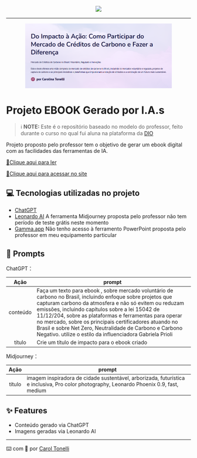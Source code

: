 <p align="center">
    <img width="100" src="https://github.com/carolmtonelli/prompts-recipe-to-create-a-ebook/blob/main/Cidade%20Sustent%C3%A1vel2.JPG">
</p>


-------


<p align="center">
<img 
    src="https://github.com/carolmtonelli/prompts-recipe-to-create-a-ebook/blob/main/capa%20e-book2.png"
    width="400"  
/>
</p>

# Projeto EBOOK Gerado por I.A.s


 > ℹ️ **NOTE:** Este é o repositório baseado no modelo do professor, feito durante o curso no qual fui aluna na plataforma da [DIO](https://dio.me)

Projeto proposto pelo professor tem o objetivo de gerar um ebook digital com as facilidades das ferramentas de IA. 

<a href="https://github.com/carolmtonelli/prompts-recipe-to-create-a-ebook/blob/main/Do-Impacto-a-Acao-Como-Participar-do-Mercado-de-Creditos-de-Carbono-e-Fazer-a-Diferenca.pdf" title="View PDF now"> 📕Clique aqui para ler</a>

<a href="https://do-impacto-a-acao-como-p-c8cfx9j.gamma.site/" title="View PDF now"> 📕Clique aqui para acessar no site</a>

## 💻 Tecnologias utilizadas no projeto

- [ChatGPT](https://chat.openai.com/) 
- [Leonardo AI](https://leonardo.ai/) A ferramenta Midjourney proposta pelo professor não tem período de teste grátis neste momento
- [Gamma.app](https://gamma.app/) Não tenho acesso à ferramento PowerPoint proposta pelo professor em meu equipamento particular

## 🧠 Prompts


ChatGPT：

|  Ação  | prompt                                                                                 |
| :----: | -------------------------------------------------------------------------------------- |
| conteúdo | Faça um texto para ebook , sobre mercado voluntário de carbono no Brasil, incluindo enfoque sobre projetos que capturam carbono da atmosfera e não só evitem ou reduzam emissões, incluindo capítulos sobre a lei 15042 de 11/12/204, sobre as plataformas e ferramentas para operar no mercado, sobre os principais certificadores atuando no Brasil e sobre Net Zero, Neutralidade de Carbono e Carbono Negativo. utilize o estilo da influenciadora Gabriela Prioli |
|  título  | Crie um título de impacto para o ebook criado|

Midjourney：

|  Ação  | prompt                                                                                 |
| :----: | -------------------------------------------------------------------------------------- |
| título | imagem inspiradora de cidade sustentável, arborizada, futurística e inclusiva, Pro color photography, Leonardo Phoenix 0.9, fast, medium |

## ✨ Features

- Conteúdo gerado via ChatGPT
- Imagens geradas via Leonardo AI

---

⌨️ com 💜 por [Carol Tonelli](https://github.com/carolmtonelli)
